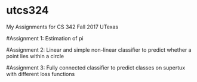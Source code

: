 # utcs324
My Assignments for CS 342 Fall 2017 UTexas 

#Assignment 1: Estimation of pi

#Assignment 2: Linear and simple non-linear classifier to predict whether a point lies within a circle

#Assignment 3: Fully connected classifier to predict classes on supertux with different loss functions
